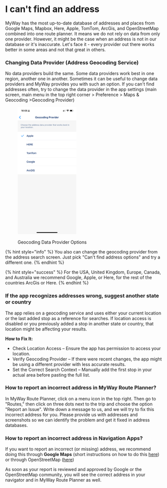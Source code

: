 # I can't find an address

MyWay has the most up-to-date database of addresses and places from Google Maps, Mapbox, Here, Apple, TomTom, ArcGis, and OpenStreetMap combined into one route planner. It means we do not rely on data from only one provider. However, it might be the case when an address is not in our database or it's inaccurate. Let's face it - every provider out there works better in some areas and not that great in others.

### Changing Data Provider (Address Geocoding Service)

No data providers build the same. Some data providers work best in one region, another one in another. Sometimes it can be useful to change data providers and MyWay provides you with such an option. If you can't find addresses often, try to change the data provider in the app settings (main screen, main menu in the top right corner > Preference > Maps & Geocoding >Geocoding Provider)

<figure><img src=".gitbook/assets/Screenshot 2024-04-15 at 10.05.43.jpeg" alt="" width="188"><figcaption><p>Geocoding Data Provider Options</p></figcaption></figure>

{% hint style="info" %}
You also can change the geocoding provider from the address search screen. Just pick "Can't find address options" and try a different one.
{% endhint %}

{% hint style="success" %}
For the USA, United Kingdom, Europe, Canada, and Australia we recommend Google, Apple, or Here, for the rest of the countries ArcGis or Here.&#x20;
{% endhint %}

### If the app recognizes addresses wrong, suggest another state or country

The app relies on a geocoding service and uses either your current location or the last added stop as a reference for searches. If location access is disabled or you previously added a stop in another state or country, that location might be affecting your results.

**How to Fix It:**

* Check Location Access – Ensure the app has permission to access your location.
* Verify Geocoding Provider – If there were recent changes, the app might be using a different provider with less accurate results.
* Set the Correct Search Context – Manually add the first stop in your actual area before pasting the full list.

### How to report an incorrect address in MyWay Route Planner?

In MyWay Route Planner, click on a menu icon in the top right. Then go to "Routes," then click on three dots next to the trip and choose the option "Report an Issue". Write down a message to us, and we will try to fix this incorrect address for you. Please provide us with addresses and screenshots so we can identify the problem and get it fixed in address databases.

### How to report an incorrect address in Navigation Apps?

If you want to report an incorrect (or missing) address, we recommend doing this through **Google Maps** (short instructions on how to do this [here](https://support.google.com/maps/answer/6194894?co=GENIE.Platform%3DDesktop\&hl=en\&oco=1)) or through OpenStreetMap ([here](https://www.openstreetmap.org/fixthemap))

As soon as your report is reviewed and approved by Google or the OpenStreetMap community, you will see the correct address in your navigator and in MyWay Route Planner as well.
